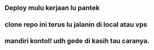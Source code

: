 ## Deploy mulu kerjaan lu pantek
## clone repo ini terus lu jalanin di local atau vps
## mandiri kontol! udh gede di kasih tau caranya.
